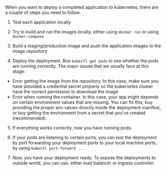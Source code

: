 When you want to deploy a completed application to kubernetes, there are a couple of steps you need to follow.

1. Test each application locally

2. Try to build and run the images locally, either using `docker run` or using `docker-compose`

3. Build a staging/production image and push the application images to the image repository

4. Deploy the deployment. Run `kubectl get pods` to see whether the pods are running correctly. The major issues that we usually face at this stage:

- Error getting the image from the repository. In this case, make sure you have provided a credential secret properly so the kubernetes cluster have the correct permission to download the image
- Error when running the container. In this case, your app might depends on certain environment values that are missing. You can fix this, buy providing the proper env values directly inside the deployment manifest, or buy getting the environment from a secret that you've created (recommended).

5. If everything works correctly, now you have running pods.

6. If your pods are listening to certain ports, you can test the deployment by port forwarding your deployment ports to your local machine ports, by using `kubectl port-forward ...`

7. Now, you have your deployment ready. To expose the deployments to outside world, you can use, either load balancer or ingress controller.
